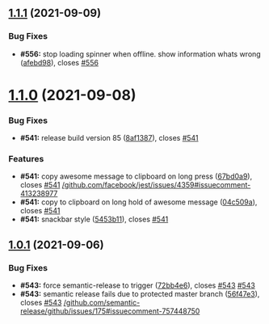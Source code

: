 ## [1.1.1](https://github.com/proSingularity/you-are-awesome-app/compare/v1.1.0...v1.1.1) (2021-09-09)


### Bug Fixes

* **#556:** stop loading spinner when offline. show information whats wrong ([afebd98](https://github.com/proSingularity/you-are-awesome-app/commit/afebd9816561afd46a59ca7121617fb8eee341cb)), closes [#556](https://github.com/proSingularity/you-are-awesome-app/issues/556)

# [1.1.0](https://github.com/proSingularity/you-are-awesome-app/compare/v1.0.1...v1.1.0) (2021-09-08)


### Bug Fixes

* **#541:** release build version 85 ([8af1387](https://github.com/proSingularity/you-are-awesome-app/commit/8af1387e98d1de1101a5ba7a6d8c5c8798f1cf5c)), closes [#541](https://github.com/proSingularity/you-are-awesome-app/issues/541)


### Features

* **#541:** copy awesome message to clipboard on long press ([67bd0a9](https://github.com/proSingularity/you-are-awesome-app/commit/67bd0a9e9a4b9c30d96faae1201d817bb74a7549)), closes [#541](https://github.com/proSingularity/you-are-awesome-app/issues/541) [/github.com/facebook/jest/issues/4359#issuecomment-413238977](https://github.com//github.com/facebook/jest/issues/4359/issues/issuecomment-413238977)
* **#541:** copy to clipboard on long hold of awesome message ([04c509a](https://github.com/proSingularity/you-are-awesome-app/commit/04c509a0eb68dd89d59f3ba3f137e37ba3daff49)), closes [#541](https://github.com/proSingularity/you-are-awesome-app/issues/541)
* **#541:** snackbar style ([5453b11](https://github.com/proSingularity/you-are-awesome-app/commit/5453b1141f0886126f148228debf0a2527e4e8b2)), closes [#541](https://github.com/proSingularity/you-are-awesome-app/issues/541)

## [1.0.1](https://github.com/proSingularity/you-are-awesome-app/compare/v1.0.0...v1.0.1) (2021-09-06)


### Bug Fixes

* **#543:** force semantic-release to trigger ([72bb4e6](https://github.com/proSingularity/you-are-awesome-app/commit/72bb4e63b715ebde9de30f13672a6a8b56754a3e)), closes [#543](https://github.com/proSingularity/you-are-awesome-app/issues/543) [#543](https://github.com/proSingularity/you-are-awesome-app/issues/543)
* **#543:** semantic release fails due to protected master branch ([56f47e3](https://github.com/proSingularity/you-are-awesome-app/commit/56f47e33eb55d3a81ca843ca161eff05cfefeb40)), closes [#543](https://github.com/proSingularity/you-are-awesome-app/issues/543) [/github.com/semantic-release/github/issues/175#issuecomment-757448750](https://github.com//github.com/semantic-release/github/issues/175/issues/issuecomment-757448750)
